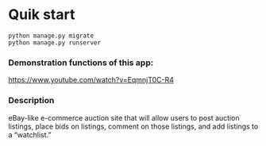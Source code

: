 # Quik start

`python manage.py migrate` \
`python manage.py runserver`


### Demonstration functions of this app:
https://www.youtube.com/watch?v=EqmnjT0C-R4

### Description
eBay-like e-commerce auction site that will allow users to post auction listings, place bids on listings, comment on those listings, and add listings to a “watchlist.”
